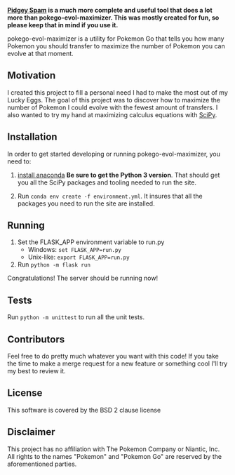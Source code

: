 **[Pidgey Spam](https://pokeassistant.com/main/pidgeyspam) is a much more complete and useful tool that does a lot more than pokego-evol-maximizer. This was mostly created for fun, so please keep that in mind if you use it.**

pokego-evol-maximizer is a utility for Pokemon Go that tells you how many Pokemon you should transfer to maximize the number of Pokemon you can evolve at that moment. 

## Motivation

I created this project to fill a personal need I had to make the most out of my Lucky Eggs. The goal of this project was to discover how to maximize the number of Pokemon I could evolve with the fewest amount of transfers. I also wanted to try my hand at maximizing calculus equations with [SciPy](https://www.scipy.org/).

## Installation

In order to get started developing or running pokego-evol-maximizer, you need to:
 
1. [install anaconda](https://www.continuum.io/downloads) **Be sure to get the Python 3 version**. That should get you all the SciPy packages and tooling needed to run the site.

2. Run `conda env create -f environment.yml`. It insures that all the packages you need to run the site are installed.

## Running

1. Set the FLASK_APP environment variable to run.py
    - Windows: `set FLASK_APP=run.py`
    - Unix-like: `export FLASK_APP=run.py`
2. Run `python -m flask run`

Congratulations! The server should be running now! 

## Tests

Run `python -m unittest` to run all the unit tests.

## Contributors

Feel free to do pretty much whatever you want with this code! If you take the time to make a merge request for a new feature or something cool I'll try my best to review it.

## License

This software is covered by the BSD 2 clause license

## Disclaimer

This project has no affiliation with The Pokemon Company or Niantic, Inc. All rights to the names "Pokemon" and "Pokemon Go" are reserved by the aforementioned parties.
